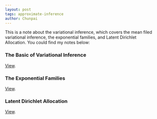 ```yaml
---
layout: post
tags: approximate-inference
author: Chunpai
---
```


This is a note about the variational inference, which covers the mean filed variational inference, the exponential families, and Latent Dirichlet Allocation. You could find my notes below: 



### The Basic of Variational Inference

[View](/assets/note/Variational_Inference__The_Basics.pdf). 

### The Exponential Families 

[View](/assets/note/Variational_Inference__The_Exponential_Families.pdf). 

### Latent Dirichlet Allocation

[View](/assets/note/Variational_Inference__Latent_Dirichlet_Allocation.pdf). 






